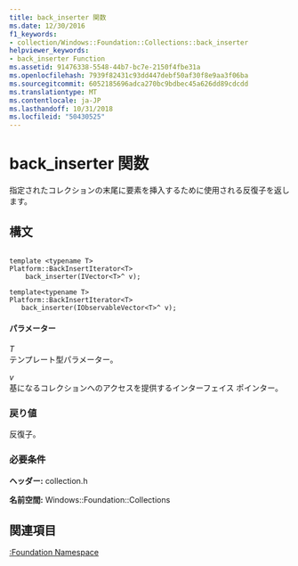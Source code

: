 ```yaml
---
title: back_inserter 関数
ms.date: 12/30/2016
f1_keywords:
- collection/Windows::Foundation::Collections::back_inserter
helpviewer_keywords:
- back_inserter Function
ms.assetid: 91476338-5548-44b7-bc7e-2150f4fbe31a
ms.openlocfilehash: 7939f82431c93dd447debf50af30f8e9aa3f06ba
ms.sourcegitcommit: 6052185696adca270bc9bdbec45a626dd89cdcdd
ms.translationtype: MT
ms.contentlocale: ja-JP
ms.lasthandoff: 10/31/2018
ms.locfileid: "50430525"
---
```

# <a name="backinserter-function"></a>back_inserter 関数

指定されたコレクションの末尾に要素を挿入するために使用される反復子を返します。

## <a name="syntax"></a>構文

```

template <typename T>
Platform::BackInsertIterator<T>
    back_inserter(IVector<T>^ v);

template<typename T>
Platform::BackInsertIterator<T>
   back_inserter(IObservableVector<T>^ v);
```

#### <a name="parameters"></a>パラメーター

*T*<br/>
テンプレート型パラメーター。

*v*<br/>
基になるコレクションへのアクセスを提供するインターフェイス ポインター。

### <a name="return-value"></a>戻り値

反復子。

### <a name="requirements"></a>必要条件

**ヘッダー:** collection.h

**名前空間:** Windows::Foundation::Collections

## <a name="see-also"></a>関連項目

[:Foundation Namespace](../cppcx/windows-foundation-collections-namespace-c-cx.md)